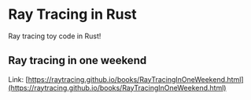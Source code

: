 # Ray Tracing in Rust

Ray tracing toy code in Rust!

## Ray tracing in one weekend

Link: [https://raytracing.github.io/books/RayTracingInOneWeekend.html](https://raytracing.github.io/books/RayTracingInOneWeekend.html)



